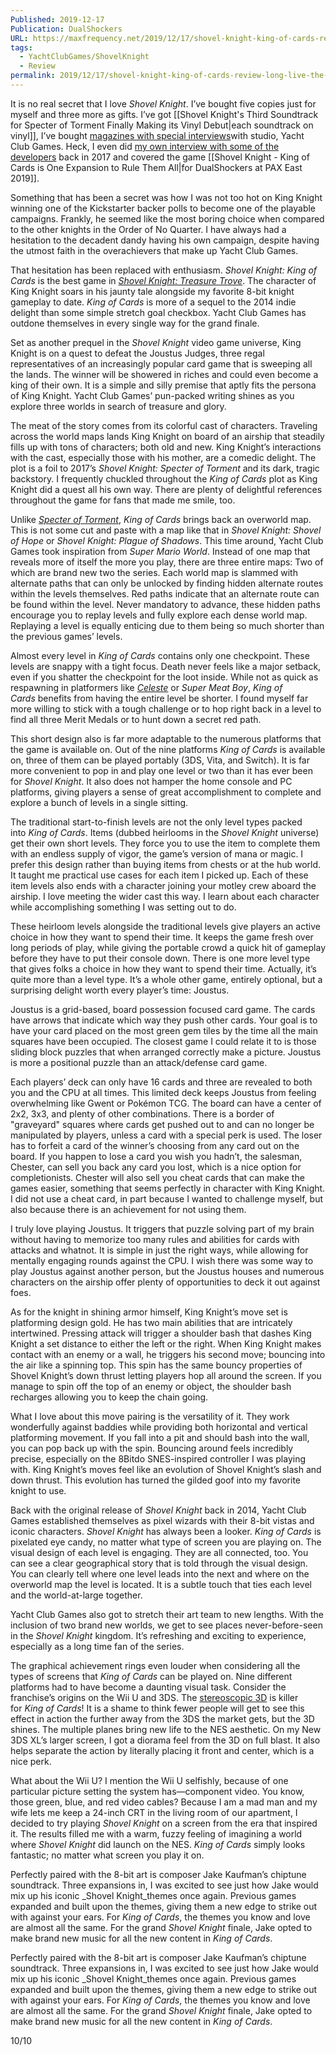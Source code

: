 ```yaml
---
Published: 2019-12-17
Publication: DualShockers
URL: https://maxfrequency.net/2019/12/17/shovel-knight-king-of-cards-review-long-live-the-king/
tags:
  - YachtClubGames/ShovelKnight
  - Review
permalink: 2019/12/17/shovel-knight-king-of-cards-review-long-live-the-king/
---
```

It is no real secret that I love _Shovel Knight_. I’ve bought five copies just for myself and three more as gifts. I’ve got [[Shovel Knight's Third Soundtrack for Specter of Torment Finally Making its Vinyl Debut|each soundtrack on vinyl]], I’ve bought [magazines with special interviews](https://apwot.com/)with studio, Yacht Club Games. Heck, I even did [my own interview with some of the developers](https://www.youtube.com/watch?v=ykV-kN9t5ho) back in 2017 and covered the game [[Shovel Knight - King of Cards is One Expansion to Rule Them All|for DualShockers at PAX East 2019]].

Something that has been a secret was how I was not too hot on King Knight winning one of the Kickstarter backer polls to become one of the playable campaigns. Frankly, he seemed like the most boring choice when compared to the other knights in the Order of No Quarter. I have always had a hesitation to the decadent dandy having his own campaign, despite having the utmost faith in the overachievers that make up Yacht Club Games.

That hesitation has been replaced with enthusiasm. _Shovel Knight: King of Cards_ is the best game in [_Shovel Knight: Treasure Trove_](https://www.dualshockers.com/review-shovel-knight-can-you-dig-it/). The character of King Knight soars in his jaunty tale alongside my favorite 8-bit knight gameplay to date. _King of Cards_ is more of a sequel to the 2014 indie delight than some simple stretch goal checkbox. Yacht Club Games has outdone themselves in every single way for the grand finale.

Set as another prequel in the _Shovel Knight_ video game universe, King Knight is on a quest to defeat the Joustus Judges, three regal representatives of an increasingly popular card game that is sweeping all the lands. The winner will be showered in riches and could even become a king of their own. It is a simple and silly premise that aptly fits the persona of King Knight. Yacht Club Games’ pun-packed writing shines as you explore three worlds in search of treasure and glory.

The meat of the story comes from its colorful cast of characters. Traveling across the world maps lands King Knight on board of an airship that steadily fills up with tons of characters; both old and new. King Knight’s interactions with the cast, especially those with his mother, are a comedic delight. The plot is a foil to 2017’s _Shovel Knight: Specter of Torment_ and its dark, tragic backstory. I frequently chuckled throughout the _King of Cards_ plot as King Knight did a quest all his own way. There are plenty of delightful references throughout the game for fans that made me smile, too.

Unlike [_Specter of Torment_](https://www.dualshockers.com/shovel-knight-specter-of-torment-release-date-april/), _King of Cards_ brings back an overworld map. This is not some cut and paste with a map like that in _Shovel Knight: Shovel of Hope_ or _Shovel Knight: Plague of Shadows_. This time around, Yacht Club Games took inspiration from _Super Mario World_. Instead of one map that reveals more of itself the more you play, there are three entire maps: Two of which are brand new two the series. Each world map is slammed with alternate paths that can only be unlocked by finding hidden alternate routes within the levels themselves. Red paths indicate that an alternate route can be found within the level. Never mandatory to advance, these hidden paths encourage you to replay levels and fully explore each dense world map. Replaying a level is equally enticing due to them being so much shorter than the previous games’ levels.

Almost every level in _King of Cards_ contains only one checkpoint. These levels are snappy with a tight focus. Death never feels like a major setback, even if you shatter the checkpoint for the loot inside. While not as quick as respawning in platformers like [_Celeste_](https://www.dualshockers.com/celeste-review-nintendo-switch-pc-ps4-xbox-one/) or _Super Meat Boy_, _King of Cards_ benefits from having the entire level be shorter. I found myself far more willing to stick with a tough challenge or to hop right back in a level to find all three Merit Medals or to hunt down a secret red path.

This short design also is far more adaptable to the numerous platforms that the game is available on. Out of the nine platforms _King of Cards_ is available on, three of them can be played portably (3DS, Vita, and Switch). It is far more convenient to pop in and play one level or two than it has ever been for _Shovel Knight_. It also does not hamper the home console and PC platforms, giving players a sense of great accomplishment to complete and explore a bunch of levels in a single sitting.

The traditional start-to-finish levels are not the only level types packed into _King of Cards_. Items (dubbed heirlooms in the _Shovel Knight_ universe) get their own short levels. They force you to use the item to complete them with an endless supply of vigor, the game’s version of mana or magic. I prefer this design rather than buying items from chests or at the hub world. It taught me practical use cases for each item I picked up. Each of these item levels also ends with a character joining your motley crew aboard the airship. I love meeting the wider cast this way. I learn about each character while accomplishing something I was setting out to do.

These heirloom levels alongside the traditional levels give players an active choice in how they want to spend their time. It keeps the game fresh over long periods of play, while giving the portable crowd a quick hit of gameplay before they have to put their console down. There is one more level type that gives folks a choice in how they want to spend their time. Actually, it’s quite more than a level type. It’s a whole other game, entirely optional, but a surprising delight worth every player’s time: Joustus.

Joustus is a grid-based, board possession focused card game. The cards have arrows that indicate which way they push other cards. Your goal is to have your card placed on the most green gem tiles by the time all the main squares have been occupied. The closest game I could relate it to is those sliding block puzzles that when arranged correctly make a picture. Joustus is more a positional puzzle than an attack/defense card game.

Each players’ deck can only have 16 cards and three are revealed to both you and the CPU at all times. This limited deck keeps Joustus from feeling overwhelming like Gwent or Pokémon TCG. The board can have a center of 2x2, 3x3, and plenty of other combinations. There is a border of "graveyard" squares where cards get pushed out to and can no longer be manipulated by players, unless a card with a special perk is used. The loser has to forfeit a card of the winner’s choosing from any card out on the board. If you happen to lose a card you wish you hadn’t, the salesman, Chester, can sell you back any card you lost, which is a nice option for completionists. Chester will also sell you cheat cards that can make the games easier, something that seems perfectly in character with King Knight. I did not use a cheat card, in part because I wanted to challenge myself, but also because there is an achievement for not using them.

I truly love playing Joustus. It triggers that puzzle solving part of my brain without having to memorize too many rules and abilities for cards with attacks and whatnot. It is simple in just the right ways, while allowing for mentally engaging rounds against the CPU. I wish there was some way to play Joustus against another person, but the Joustus houses and numerous characters on the airship offer plenty of opportunities to deck it out against foes.

As for the knight in shining armor himself, King Knight’s move set is platforming design gold. He has two main abilities that are intricately intertwined. Pressing attack will trigger a shoulder bash that dashes King Knight a set distance to either the left or the right. When King Knight makes contact with an enemy or a wall, he triggers his second move; bouncing into the air like a spinning top. This spin has the same bouncy properties of Shovel Knight’s down thrust letting players hop all around the screen. If you manage to spin off the top of an enemy or object, the shoulder bash recharges allowing you to keep the chain going.

What I love about this move pairing is the versatility of it. They work wonderfully against baddies while providing both horizontal and vertical platforming movement. If you fall into a pit and should bash into the wall, you can pop back up with the spin. Bouncing around feels incredibly precise, especially on the 8Bitdo SNES-inspired controller I was playing with. King Knight’s moves feel like an evolution of Shovel Knight’s slash and down thrust. This evolution has turned the gilded goof into my favorite knight to use.

Back with the original release of _Shovel Knight_ back in 2014, Yacht Club Games established themselves as pixel wizards with their 8-bit vistas and iconic characters. _Shovel Knight_ has always been a looker. _King of Cards_ is pixelated eye candy, no matter what type of screen you are playing on. The visual design of each level is engaging. They are all connected, too. You can see a clear geographical story that is told through the visual design. You can clearly tell where one level leads into the next and where on the overworld map the level is located. It is a subtle touch that ties each level and the world-at-large together.

Yacht Club Games also got to stretch their art team to new lengths. With the inclusion of two brand new worlds, we get to see places never-before-seen in the _Shovel Knight_ kingdom. It’s refreshing and exciting to experience, especially as a long time fan of the series.

The graphical achievement rings even louder when considering all the types of screens that _King of Cards_ can be played on. Nine different platforms had to have become a daunting visual task. Consider the franchise’s origins on the Wii U and 3DS. The [stereoscopic 3D](https://twitter.com/YachtClubGames/status/1205970721614241793) is killer for _King of Cards_! It is a shame to think fewer people will get to see this effect in action the further away from the 3DS the market gets, but the 3D shines. The multiple planes bring new life to the NES aesthetic. On my New 3DS XL’s larger screen, I got a diorama feel from the 3D on full blast. It also helps separate the action by literally placing it front and center, which is a nice perk.

What about the Wii U? I mention the Wii U selfishly, because of one particular picture setting the system has—component video. You know, those green, blue, and red video cables? Because I am a mad man and my wife lets me keep a 24-inch CRT in the living room of our apartment, I decided to try playing _Shovel Knight_ on a screen from the era that inspired it. The results filled me with a warm, fuzzy feeling of imagining a world where _Shovel Knight_ did launch on the NES. _King of Cards_ simply looks fantastic; no matter what screen you play it on.

Perfectly paired with the 8-bit art is composer Jake Kaufman’s chiptune soundtrack. Three expansions in, I was excited to see just how Jake would mix up his iconic _Shovel Knight_themes once again. Previous games expanded and built upon the themes, giving them a new edge to strike out with against your ears. For _King of Cards_, the themes you know and love are almost all the same. For the grand _Shovel Knight_ finale, Jake opted to make brand new music for all the new content in _King of Cards_.

Perfectly paired with the 8-bit art is composer Jake Kaufman’s chiptune soundtrack. Three expansions in, I was excited to see just how Jake would mix up his iconic _Shovel Knight_themes once again. Previous games expanded and built upon the themes, giving them a new edge to strike out with against your ears. For _King of Cards_, the themes you know and love are almost all the same. For the grand _Shovel Knight_ finale, Jake opted to make brand new music for all the new content in _King of Cards_.

10/10